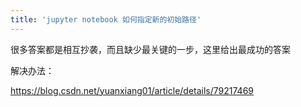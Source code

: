```yaml
---
title: 'jupyter notebook 如何指定新的初始路径'
---
```


很多答案都是相互抄袭，而且缺少最关键的一步，这里给出最成功的答案

解决办法：

   https://blog.csdn.net/yuanxiang01/article/details/79217469
